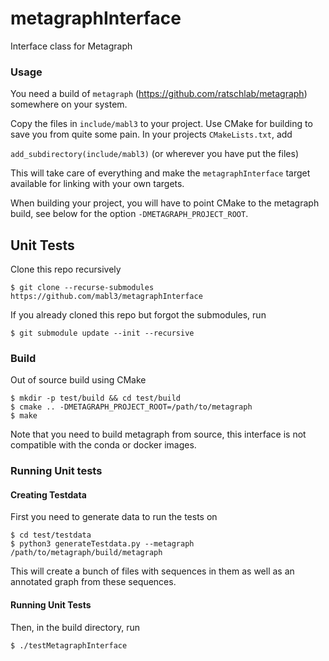 # metagraphInterface
Interface class for Metagraph

### Usage

You need a build of `metagraph` (https://github.com/ratschlab/metagraph) somewhere on your system.

Copy the files in `include/mabl3` to your project. Use CMake for building to
save you from quite some pain. In your projects `CMakeLists.txt`, add

`add_subdirectory(include/mabl3)` (or wherever you have put the files)

This will take care of everything and make the `metagraphInterface` target
available for linking with your own targets.

When building your project, you will have to point CMake to the metagraph build,
see below for the option `-DMETAGRAPH_PROJECT_ROOT`.

## Unit Tests

Clone this repo recursively

`$ git clone --recurse-submodules https://github.com/mabl3/metagraphInterface`

If you already cloned this repo but forgot the submodules, run

`$ git submodule update --init --recursive`

### Build

Out of source build using CMake

```
$ mkdir -p test/build && cd test/build
$ cmake .. -DMETAGRAPH_PROJECT_ROOT=/path/to/metagraph
$ make
```

Note that you need to build metagraph from source, this interface is
not compatible with the conda or docker images.

### Running Unit tests

#### Creating Testdata

First you need to generate data to run the tests on

```
$ cd test/testdata
$ python3 generateTestdata.py --metagraph /path/to/metagraph/build/metagraph
```

This will create a bunch of files with sequences in them as well as an
annotated graph from these sequences.

#### Running Unit Tests

Then, in the build directory, run

`$ ./testMetagraphInterface`
